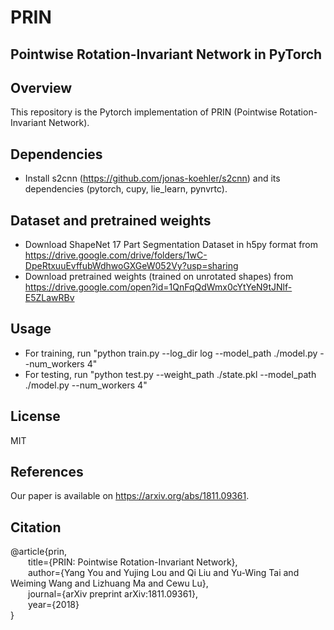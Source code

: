 # PRIN
## Pointwise Rotation-Invariant Network in PyTorch

## Overview
This repository is the Pytorch implementation of PRIN (Pointwise Rotation-Invariant Network).
## Dependencies
* Install s2cnn (https://github.com/jonas-koehler/s2cnn) and its dependencies (pytorch, cupy, lie_learn, pynvrtc).

## Dataset and pretrained weights
* Download ShapeNet 17 Part Segmentation Dataset in h5py format from 
https://drive.google.com/drive/folders/1wC-DpeRtxuuEvffubWdhwoGXGeW052Vy?usp=sharing
* Download pretrained weights (trained on unrotated shapes) from
https://drive.google.com/open?id=1QnFqQdWmx0cYtYeN9tJNlf-E5ZLawRBv
## Usage
* For training, run "python train.py --log_dir log --model_path ./model.py --num_workers 4"
* For testing, run "python test.py --weight_path ./state.pkl --model_path ./model.py --num_workers 4"
## License
MIT

## References
Our paper is available on https://arxiv.org/abs/1811.09361.

## Citation
@article{prin,  
&emsp;&emsp;title={PRIN: Pointwise Rotation-Invariant Network},  
&emsp;&emsp;author={Yang You and Yujing Lou and Qi Liu and Yu-Wing Tai and Weiming Wang and Lizhuang Ma and Cewu Lu},  
&emsp;&emsp;journal={arXiv preprint arXiv:1811.09361},  
&emsp;&emsp;year={2018}  
}
